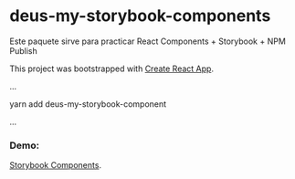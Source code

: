 # deus-my-storybook-components

Este paquete sirve para practicar React Components + Storybook + NPM Publish

This project was bootstrapped with [Create React App](https://github.com/facebook/create-react-app).

...

yarn add deus-my-storybook-component

...

### Demo:

[Storybook Components](https://jolly-crostata-571ff3.netlify.app/?path=/docs/configure-your-project--docs).
